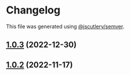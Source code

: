 # Changelog

This file was generated using [@jscutlery/semver](https://github.com/jscutlery/semver).

## [1.0.3](https://github.com/enio-ireland/enio/compare/typedoc-1.0.2...typedoc-1.0.3) (2022-12-30)

## [1.0.2](https://github.com/enio-ireland/enio/compare/typedoc-1.0.1...typedoc-1.0.2) (2022-11-17)
